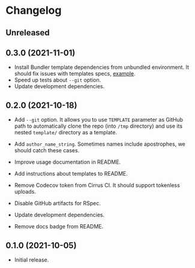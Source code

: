 # Changelog

## Unreleased

## 0.3.0 (2021-11-01)

*   Install Bundler template dependencies from unbundled environment.
    It should fix issues with templates specs, [example](https://github.com/lostisland/faraday-middleware-template/pull/3).
*   Speed up tests about `--git` option.
*   Update development dependencies.

## 0.2.0 (2021-10-18)

*   Add `--git` option.
    It allows you to use `TEMPLATE` parameter as GitHub path to automatically clone the repo
    (into `/tmp` directory) and use its nested `template/` directory as a template.

*   Add `author_name_string`.
    Sometimes names include apostrophes, we should catch these cases.

*   Improve usage documentation in README.

*   Add instructions about templates to README.

*   Remove Codecov token from Cirrus CI.
    It should support tokenless uploads.

*   Disable GitHub artifacts for RSpec.

*   Update development dependencies.

*   Remove docs badge from README.

## 0.1.0 (2021-10-05)

*   Initial release.
